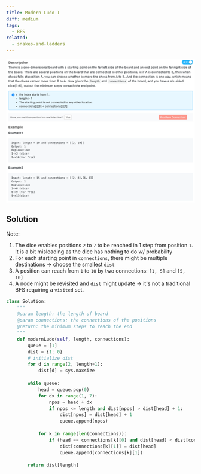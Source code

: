 ```yaml
---
title: Modern Ludo I
diff: medium
tags:
  - BFS
related:
  - snakes-and-ladders
---
```


<img class="medium-zoom" src="/algo/modern-ludo.png" alt="https://www.lintcode.com/problem/modern-ludo-i">

## Solution

Note:

1. The dice enables positions `2` to `7` to be reached in 1 step from position `1`. It is a bit misleading as the dice has nothing to do w/ probability
2. For each starting point in `connections`, there might be multiple destinations $\rightarrow$ choose the smallest `dist`
3. A position can reach from `1` to `10` by two connections: `[1, 5]` and `[5, 10]`
4. A node might be revisited and `dist` might update $\rightarrow$ it's not a traditional BFS requiring a `visited` set.

```py
class Solution:
    """
    @param length: the length of board
    @param connections: the connections of the positions
    @return: the minimum steps to reach the end
    """
    def modernLudo(self, length, connections):
        queue = [1]
        dist = {1: 0}
        # initialize dist
        for d in range(2, length+1):
            dist[d] = sys.maxsize

        while queue:
            head = queue.pop(0)
            for dx in range(1, 7):
                npos = head + dx
                if npos <= length and dist[npos] > dist[head] + 1:
                    dist[npos] = dist[head] + 1
                    queue.append(npos)

            for k in range(len(connections)):
                if (head == connections[k][0] and dist[head] < dist[connections[k][1]]):
                    dist[connections[k][1]] = dist[head]
                    queue.append(connections[k][1])

        return dist[length]
```
